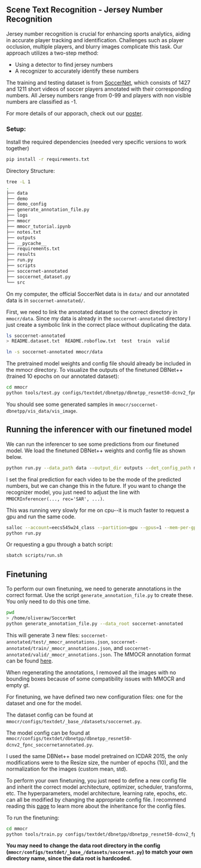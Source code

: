 ## Scene Text Recognition - Jersey Number Recognition

Jersey number recognition is crucial for enhancing sports analytics, aiding in accurate player tracking and identification. Challenges such as player occlusion, multiple players, and blurry images complicate this task. 
Our approach utilizes a two-step method: 
* Using a detector to find jersey numbers
* A recognizer to accurately identify these numbers

The training and testing dataset is from [SoccerNet](https://www.soccer-net.org/tasks/jersey-number-recognition), which consists of 1427 and 1211 short videos of soccer players annotated with their corresponding numbers. All Jersey numbers range from 0-99 and players with non visible numbers are classified as -1. 

For more details of our apporach, check out our [poster](poster.pdf).

### Setup:
Install the required dependencies (needed very specific versions to work together)
```bash
pip install -r requirements.txt
```

Directory Structure:
```bash
tree -L 1
.
├── data
├── demo
├── demo_config
├── generate_annotation_file.py
├── logs
├── mmocr
├── mmocr_tutorial.ipynb
├── notes.txt
├── outputs
├── __pycache__
├── requirements.txt
├── results
├── run.py
├── scripts
├── soccernet-annotated
├── soccernet_dataset.py
└── src
```
On my computer, the official SoccerNet data is in `data/` and our annotated data is in `soccernet-annotated/`.

First, we need to link the annotated dataset to the correct directory in `mmocr/data`. Since my data is already in the `soccernet-annotated` directory I just create a symbolic link in the correct place without duplicating the data.
```bash
ls soccernet-annotated
> README.dataset.txt  README.roboflow.txt  test  train  valid

ln -s soccernet-annotated mmocr/data
```

The pretrained model weights and config file should already be included in the mmocr directory. To visualize the outputs of the finetuned DBNet++ (trained 10 epochs on our annotated dataset):
```bash
cd mmocr
python tools/test.py configs/textdet/dbnetpp/dbnetpp_resnet50-dcnv2_fpnc_soccernetannotated.py soccernet-dbnetpp/epoch_10.pth --show-dir soccernet-dbnetpp
```
You should see some generated samples in `mmocr/soccernet-dbnetpp/vis_data/vis_image`.

## Running the inferencer with our finetuned model
We can run the inferencer to see some predictions from our finetuned model. We load the finetuned DBNet++ weights and config file as shown below.
```bash
python run.py --data_path data --output_dir outputs --det_config_path mmocr/configs/textdet/dbnetpp/dbnetpp_resnet50-dcnv2_fpnc_soccernetannotated.py --det_weights_path mmocr/soccernet-dbnetpp/epoch_10.pth
```
I set the final prediction for each video to be the mode of the predicted numbers, but we can change this in the future. 
If you want to change the recognizer model, you just need to adjust the line with `MMOCRInferencer(..., rec='SAR', ...)`.

This was running very slowly for me on cpu--it is much faster to request a gpu and run the same code. 
```bash
salloc --account=eecs545w24_class --partition=gpu --gpus=1 --mem-per-gpu=8000 --cpus-per-gpu=3 --time=2:00:00
python run.py
```
Or requesting a gpu through a batch script:
```bash
sbatch scripts/run.sh
```

## Finetuning
To perform our own finetuning, we need to generate annotations in the correct format. Use the script `generate_annotation_file.py` to create these. You only need to do this one time.
```bash
pwd
> /home/oliveraw/SoccerNet
python generate_annotation_file.py --data_root soccernet-annotated
```
This will generate 3 new files: `soccernet-annotated/test/_mmocr_annotations.json`, `soccernet-annotated/train/_mmocr_annotations.json`, and `soccernet-annotated/valid/_mmocr_annotations.json`.
The MMOCR annotation format can be found [here](https://mmocr.readthedocs.io/en/dev-1.x/basic_concepts/datasets.html#ocrdataset). 

When regenerating the annotations, I removed all the images with no bounding boxes because of some compatibility issues with MMOCR and empty gt. 

For finetuning, we have defined two new configuration files: one for the dataset and one for the model.

The dataset config can be found at `mmocr/configs/textdet/_base_/datasets/soccernet.py`. 

The model config can be found at `mmocr/configs/textdet/dbnetpp/dbnetpp_resnet50-dcnv2_fpnc_soccernetannotated.py`.

I used the same DBNet++ base model pretrained on ICDAR 2015, the only modifications were to the Resize size, the number of epochs (10), and the normalization for the images (custom mean, std). 


To perform your own finetuning, you just need to define a new config file and inherit the correct model architecture, optimizer, scheduler, transforms, etc. The hyperparameters, model architecture, learning rate, epochs, etc. can all be modified by changing the appropriate config file.
I recommend reading this [page](https://mmengine.readthedocs.io/en/latest/advanced_tutorials/config.html) to learn more about the inheritance for the config files. 

To run the finetuning:
```bash
cd mmocr
python tools/train.py configs/textdet/dbnetpp/dbnetpp_resnet50-dcnv2_fpnc_soccernetannotated.py --work-dir soccernet-dbnetpp
```

**You may need to change the data root directory in the config (`mmocr/configs/textdet/_base_/datasets/soccernet.py`) to match your own directory name, since the data root is hardcoded.**

